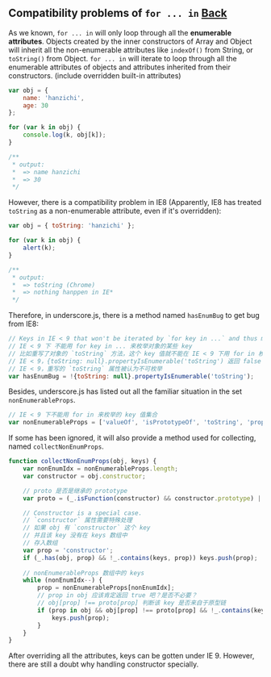 ## Compatibility problems of `for ... in` [Back](./../underscore.md)

As we known, `for ... in` will only loop through all the **enumerable attributes**. Objects created by the inner constructors of Array and Object will inherit all the non-enumerable attributes like `indexOf()` from String, or `toString()` from Object. `for ... in` will iterate to loop through all the enumerable attributes of objects and attributes inherited from their constructors. (include overridden built-in attributes)

```js
var obj = {
    name: 'hanzichi',
    age: 30
};

for (var k in obj) {
    console.log(k, obj[k]);
}

/** 
 * output:
 *  => name hanzichi
 *  => 30
 */
```

However, there is a compatibility problem in IE8 (Apparently, IE8 has treated `toString` as a non-enumerable attribute, even if it's overridden):

```js
var obj = { toString: 'hanzichi' };

for (var k in obj) {
    alert(k);
}

/**
 * output:
 *  => toString (Chrome)
 *  => nothing hanppen in IE*
 */
```

Therefore, in underscore.js, there is a method named `hasEnumBug` to get bug from IE8:

```js
// Keys in IE < 9 that won't be iterated by `for key in ...` and thus missed.
// IE < 9 下 不能用 for key in ... 来枚举对象的某些 key
// 比如重写了对象的 `toString` 方法，这个 key 值就不能在 IE < 9 下用 for in 枚举到
// IE < 9，{toString: null}.propertyIsEnumerable('toString') 返回 false
// IE < 9，重写的 `toString` 属性被认为不可枚举
var hasEnumBug = !{toString: null}.propertyIsEnumerable('toString');
```

Besides, underscore.js has listed out all the familiar situation in the set `nonEnumerableProps`.

```js
// IE < 9 下不能用 for in 来枚举的 key 值集合
var nonEnumerableProps = ['valueOf', 'isPrototypeOf', 'toString', 'propertyIsEnumerable', 'hasOwnProperty', 'toLocaleString'];
```

If some has been ignored, it will also provide a method used for collecting, named `collectNonEnumProps`.

```js
function collectNonEnumProps(obj, keys) {
    var nonEnumIdx = nonEnumerableProps.length;
    var constructor = obj.constructor;

    // proto 是否是继承的 prototype
    var proto = (_.isFunction(constructor) && constructor.prototype) || ObjProto;

    // Constructor is a special case.
    // `constructor` 属性需要特殊处理
    // 如果 obj 有 `constructor` 这个 key
    // 并且该 key 没有在 keys 数组中
    // 存入数组
    var prop = 'constructor';
    if (_.has(obj, prop) && !_.contains(keys, prop)) keys.push(prop);
    
    // nonEnumerableProps 数组中的 keys
    while (nonEnumIdx--) {
        prop = nonEnumerableProps[nonEnumIdx];
        // prop in obj 应该肯定返回 true 吧？是否不必要？
        // obj[prop] !== proto[prop] 判断该 key 是否来自于原型链
        if (prop in obj && obj[prop] !== proto[prop] && !_.contains(keys, prop)) {
            keys.push(prop);
        }
    }
}
```

After overriding all the attributes, keys can be gotten under IE 9. However, there are still a doubt why handling constructor specially.